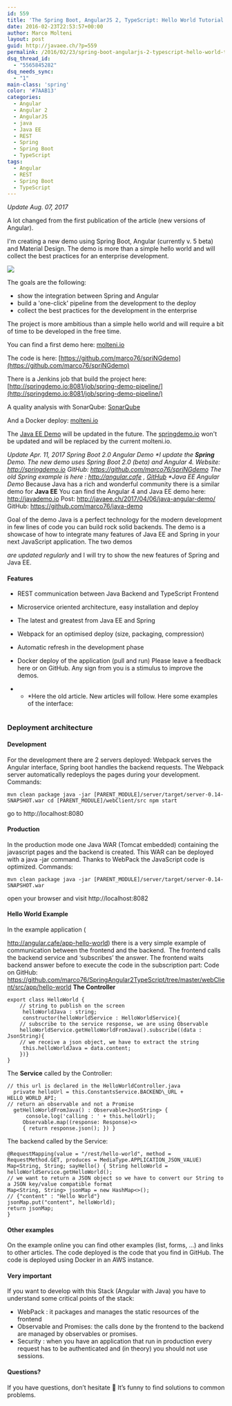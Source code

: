 ```yaml
---
id: 559
title: 'The Spring Boot, AngularJS 2, TypeScript: Hello World Tutorial is now Java and Angular 5'
date: 2016-02-23T22:53:57+00:00
author: Marco Molteni
layout: post
guid: http://javaee.ch/?p=559
permalink: /2016/02/23/spring-boot-angularjs-2-typescript-hello-world-tutorial/
dsq_thread_id:
  - "5565845282"
dsq_needs_sync:
  - "1"
main-class: 'spring'
color: '#7AAB13'
categories:
  - Angular
  - Angular 2
  - AngularJS
  - java
  - Java EE
  - REST
  - Spring
  - Spring Boot
  - TypeScript
tags:
  - Angular
  - REST
  - Spring Boot
  - TypeScript
---
```

_Update Aug. 07, 2017_

A lot changed from the first publication of the article (new versions of Angular).

I'm creating a new demo using Spring Boot, Angular (currently v. 5 beta) and Material Design.
The demo is more than a simple hello world and will collect the best practices for an enterprise development.

<img class="alignnone wp-image-902 size-full" src="{{site.baseurl}}/assets/img/uploads/2017/08/07/architecture.png" data-recalc-dims="1" />

The goals are the following:
- show the integration between Spring and Angular
- build a 'one-click' pipeline from the development to the deploy
- collect the best practices for the development in the enterprise

The project is more ambitious than a simple hello world and will require a bit of time to be developed in the free time.

You can find a first demo here:
[molteni.io](http://molteni.io)

The code is here:
[https://github.com/marco76/spriNGdemo](https://github.com/marco76/spriNGdemo)

There is a Jenkins job that build the project here:
[http://springdemo.io:8081/job/spring-demo-pipeline/](http://springdemo.io:8081/job/spring-demo-pipeline/)

A quality analysis with SonarQube:
[SonarQube](http://springdemo.io:9000/dashboard?id=spring-ng-demo%3Aparent%3Acandidate)

And a Docker deploy:
[molteni.io](http://molteni.io)

The [Java EE Demo](http://javademo.io) will be updated in the future.
The [springdemo.io](http://springdemo.io) won't be updated and will be replaced by the current molteni.io.

_Update Apr. 11, 2017_ _Spring Boot 2.0 Angular Demo *I update the **Spring** Demo. The new demo uses Spring Boot 2.0 (beta) and Angular 4. Website: <http://springdemo.io> GitHub: <https://github.com/marco76/spriNGdemo> The old Spring example is here : <http://angular.cafe> , [GitHub](https://github.com/marco76/SpringAngular2TypeScript) *Java EE Angular Demo_ Because Java has a rich and wonderful community there is a similar demo for **Java EE** You can find the Angular 4 and Java EE demo here: <http://javademo.io> Post: <http://javaee.ch/2017/04/06/java-angular-demo/> GitHub: <https://github.com/marco76/java-demo>

Goal of the demo Java is a perfect technology for the modern development in few lines of code you can build rock solid backends. The demo is a showcase of how to integrate many features of Java EE and Spring in your next JavaScript application. The two demos

_are updated regularly_ and I will try to show the new features of Spring and Java EE.

#### Features

  * REST communication between Java Backend and TypeScript Frontend
  * Microservice oriented architecture, easy installation and deploy
  * The latest and greatest from Java EE and Spring
  * Webpack for an optimised deploy (size, packaging, compression)
  * Automatic refresh in the development phase
  * Docker deploy of the application (pull and run) Please leave a feedback here or on GitHub. Any sign from you is a stimulus to improve the demos.

  *   * *Here the old article. New articles will follow. Here some examples of the interface: 

[<img class="alignnone size-large wp-image-888" src="https://i1.wp.com/javaee.ch/wp-content/uploads/2016/02/1.png?resize=945%2C472" alt="" data-recalc-dims="1" />]({{site.baseurl}}/assets/img/uploads/2016/02/1-e1486679732769.png)[<img class="alignnone size-full wp-image-889" src="https://i1.wp.com/javaee.ch/wp-content/uploads/2016/02/2-e1486679774449.png?resize=400%2C242" alt="" data-recalc-dims="1" />](https://i1.wp.com/javaee.ch/wp-content/uploads/2016/02/2-e1486679774449.png)

### **Deployment architecture**

#### Development

For the development there are 2 servers deployed: Webpack serves the Angular interface, Spring boot handles the backend requests. The Webpack server automatically redeploys the pages during your development. Commands:

    mvn clean package java -jar [PARENT_MODULE]/server/target/server-0.14-SNAPSHOT.war cd [PARENT_MODULE]/webClient/src npm start
    

go to http://localhost:8080

#### Production

In the production mode one Java WAR (Tomcat embedded) containing the javascript pages and the backend is created. This WAR can be deployed with a java -jar command. Thanks to WebPack the JavaScript code is optimized. Commands:

    mvn clean package java -jar [PARENT_MODULE]/server/target/server-0.14-SNAPSHOT.war
    

open your browser and visit http://localhost:8082

#### Hello World Example

In the example application (
  
<http://angular.cafe/app-hello-world>) there is a very simple example of communication between the frontend and the backend. [<img class="alignnone size-full wp-image-1038" src="https://i0.wp.com/javaee.ch/wp-content/uploads/2016/02/2017-03-08_23-51-04.png?resize=469%2C202" alt="" data-recalc-dims="1" />](https://i0.wp.com/javaee.ch/wp-content/uploads/2016/02/2017-03-08_23-51-04.png) The frontend calls the backend service and &#8216;subscribes&#8217; the answer. The frontend waits backend answer before to execute the code in the subscription part: Code on GitHub: <https://github.com/marco76/SpringAngular2TypeScript/tree/master/webClient/src/app/hello-world> **The Controller**

    export class HelloWorld {
        // string to publish on the screen
         helloWorldJava : string;
         constructor(helloWorldService : HelloWorldService){ 
        // subscribe to the service response, we are using Observable
        helloWorldService.getHelloWorldFromJava().subscribe((data : JsonString){ 
        // we receive a json object, we have to extract the string
         this.helloWorldJava = data.content;
        })}
    }
    

The **Service** called by the Controller: 

    // this url is declared in the HelloWorldController.java
      private helloUrl = this.ConstantsService.BACKEND\_URL + HELLO_WORLD_API;
    // return an observable and not a Promise
      getHelloWorldFromJava() : Observable<JsonString> {
          console.log('calling : ' + this.helloUrl);
         Observable.map((response: Response)<>
         { return response.json(); }) }
    

The backend called by the Service:

    @RequestMapping(value = "/rest/hello-world", method = RequestMethod.GET, produces = MediaType.APPLICATION_JSON_VALUE)
    Map<String, String; sayHello() { String helloWorld = helloWorldService.getHelloWorld();
    // we want to return a JSON object so we have to convert our String to a JSON key/value compatible format
    Map<String, String> jsonMap = new HashMap<>();
    // {"content" : "Hello World"}
    jsonMap.put("content", helloWorld);
    return jsonMap;
    } 
    

#### Other examples

On the example online you can find other examples (list, forms, &#8230;) and links to other articles. The code deployed is the code that you find in GitHub. The code is deployed using Docker in an AWS instance.

#### Very important

If you want to develop with this Stack (Angular with Java) you have to understand some critical points of the stack:

  * WebPack : it packages and manages the static resources of the frontend
  * Observable and Promises: the calls done by the frontend to the backend are managed by observables or promises.
  * Security : when you have an application that run in production every request has to be authenticated and (in theory) you should not use sessions.

#### Questions?

If you have questions, don&#8217;t hesitate 🙂 It&#8217;s funny to find solutions to common problems.  